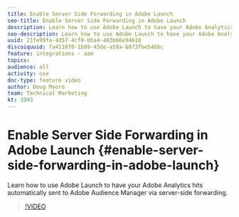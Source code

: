 ```yaml
---
title: Enable Server Side Forwarding in Adobe Launch
seo-title: Enable Server Side Forwarding in Adobe Launch
description: Learn how to use Adobe Launch to have your Adobe Analytics hits automatically sent to Adobe Audience Manager via server-side forwarding. 
seo-description: Learn how to use Adobe Launch to have your Adobe Analytics hits automatically sent to Adobe Audience Manager via server-side forwarding. 
uuid: 21fe99fa-4d57-4cf0-bba4-403b66e94618
discoiquuid: fa411870-1b89-45de-a59a-b873fbe54bbc
feature: integrations - aam
topics: 
audience: all
activity: use
doc-type: feature video
author: Doug Moore
team: Technical Marketing
kt: 1993
---
```


# Enable Server Side Forwarding in Adobe Launch {#enable-server-side-forwarding-in-adobe-launch}

Learn how to use Adobe Launch to have your Adobe Analytics hits automatically sent to Adobe Audience Manager via server-side forwarding.

>[!VIDEO](https://video.tv.adobe.com/v/25172?quality=12)